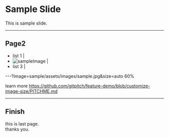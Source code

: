 # Sample Slide
This is sample slide.

---

## Page2
- list 1 |
- ![sampleImage](sample/assets/images/sample_small.jpg) |
- list 3 |

---?image=sample/assets/images/sample.jpg&size=auto 60%

learn more 
https://github.com/gitpitch/feature-demo/blob/customize-image-size/PITCHME.md

---

## Finish
this is last page.  
thanks you.

